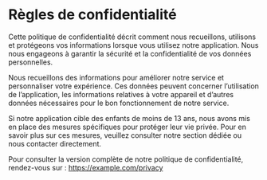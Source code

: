 <!DOCTYPE html>
<html lang="fr">
<head>
 
</head>
<body>
  <h1>Règles de confidentialité</h1>
  <p>
    Cette politique de confidentialité décrit comment nous recueillons, utilisons et protégeons vos informations lorsque vous utilisez notre application. Nous nous engageons à garantir la sécurité et la confidentialité de vos données personnelles.
  </p>
  <p>
    Nous recueillons des informations pour améliorer notre service et personnaliser votre expérience. Ces données peuvent concerner l’utilisation de l’application, les informations relatives à votre appareil et d’autres données nécessaires pour le bon fonctionnement de notre service.
  </p>
  <p>
    Si notre application cible des enfants de moins de 13 ans, nous avons mis en place des mesures spécifiques pour protéger leur vie privée. Pour en savoir plus sur ces mesures, veuillez consulter notre section dédiée ou nous contacter directement.
  </p>
  <p>
    Pour consulter la version complète de notre politique de confidentialité, rendez-vous sur :
    <a href="https://example.com/privacy" target="_blank">https://example.com/privacy</a>
  </p>
</body>
</html>
